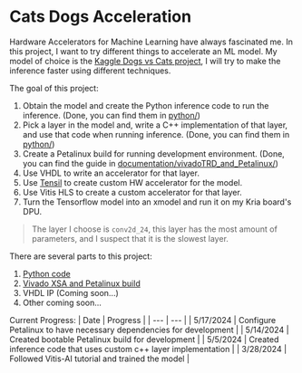 # Cats Dogs Acceleration

Hardware Accelerators for Machine Learning have always fascinated me. In this project, I want to try different things to accelerate an ML model. My model of choice is the [Kaggle Dogs vs Cats project](https://www.kaggle.com/c/dogs-vs-cats/data), I will try to make the inference faster using different techniques.

The goal of this project:
1. Obtain the model and create the Python inference code to run the inference. (Done, you can find them in [python/](https://github.com/jona1115/cats_dogs_acceleration/tree/main/python))
2. Pick a layer in the model and, write a C++ implementation of that layer, and use that code when running inference. (Done, you can find them in [python/](https://github.com/jona1115/cats_dogs_acceleration/tree/main/python))
3. Create a Petalinux build for running development environment. (Done, you can find the guide in [documentation/vivadoTRD_and_Petalinux/](https://github.com/jona1115/cats_dogs_acceleration/tree/main/documentations/vivadoTRD_and_Petalinux))
4. Use VHDL to write an accelerator for that layer.
5. Use [Tensil](https://www.tensil.ai/) to create custom HW accelerator for the model.
6. Use Vitis HLS to create a custom accelerator for that layer.
7. Turn the Tensorflow model into an xmodel and run it on my Kria board's DPU.

> The layer I choose is `conv2d_24`, this layer has the most amount of parameters, and I suspect that it is the slowest layer.

There are several parts to this project:
1. [Python code](https://github.com/jona1115/cats_dogs_acceleration/tree/main/python)
2. [Vivado XSA and Petalinux build](https://github.com/jona1115/cats_dogs_acceleration/blob/main/documentations/vivadoTRD_and_Petalinux/README.md)
3. VHDL IP (Coming soon...)
4. Other coming soon...

Current Progress:
| Date | Progress |
| --- | --- |
| 5/17/2024 | Configure Petalinux to have necessary dependencies for development |
| 5/14/2024 | Created bootable Petalinux build for development |
| 5/5/2024 | Created inference code that uses custom c++ layer implementation |
| 3/28/2024 | Followed Vitis-AI tutorial and trained the model |
